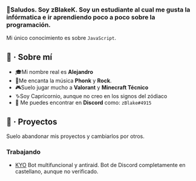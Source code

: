 ### 🥂Saludos. Soy zBlakeK. Soy un estudiante al cual me gusta la infórmatica e ir aprendiendo  poco a poco sobre la programación.
Mi único conocimiento es sobre `JavaScript`.

## 🎩 · Sobre mí

 - 🎓Mi nombre real es **Alejandro**
 - 🎸Me encanta la música **Phonk** y **Rock**.
 - 🎮Suelo jugar mucho a **Valorant** y **Minecraft Técnico**
 - ♑Soy Capricornio, aunque no creo en los signos del zódiaco
 - 🔰 Me puedes encontrar en **Discord** como: `zBlake#4915`
 ## 🔗 · Proyectos
 Suelo abandonar mis proyectos y cambiarlos por otros. 
 ### Trabajando
 - [KYO](https://discord.com/api/oauth2/authorize?client_id=1001231584692797570&permissions=8&scope=bot%20applications.commands) Bot multifuncional y antiraid. Bot de Discord completamente en castellano, aunque no verificado.

